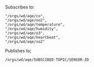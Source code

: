 Subscribes to:

    "/orgs/wd/aqe/co",
    "/orgs/wd/aqe/no2",
    "/orgs/wd/aqe/temperature",
    "/orgs/wd/aqe/humidity",
    "/orgs/wd/aqe/o3",
    "/orgs/wd/aqe/heartbeat",
    "/orgs/wd/aqe/so2"

Publishes to;

    /orgs/wd/aqe/SUBSCIBED-TOPIC/SENSOR-ID
